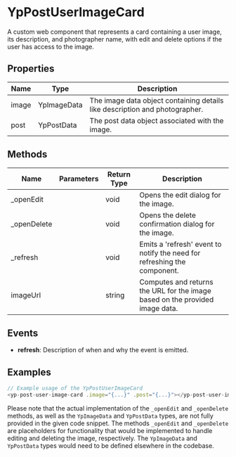 # YpPostUserImageCard

A custom web component that represents a card containing a user image, its description, and photographer name, with edit and delete options if the user has access to the image.

## Properties

| Name   | Type         | Description                                                                 |
|--------|--------------|-----------------------------------------------------------------------------|
| image  | YpImageData  | The image data object containing details like description and photographer. |
| post   | YpPostData   | The post data object associated with the image.                             |

## Methods

| Name       | Parameters | Return Type | Description                                                                 |
|------------|------------|-------------|-----------------------------------------------------------------------------|
| _openEdit  |            | void        | Opens the edit dialog for the image.                                        |
| _openDelete|            | void        | Opens the delete confirmation dialog for the image.                         |
| _refresh   |            | void        | Emits a 'refresh' event to notify the need for refreshing the component.    |
| imageUrl   |            | string      | Computes and returns the URL for the image based on the provided image data.|

## Events

- **refresh**: Description of when and why the event is emitted.

## Examples

```typescript
// Example usage of the YpPostUserImageCard
<yp-post-user-image-card .image="{...}" .post="{...}"></yp-post-user-image-card>
```

Please note that the actual implementation of the `_openEdit` and `_openDelete` methods, as well as the `YpImageData` and `YpPostData` types, are not fully provided in the given code snippet. The methods `_openEdit` and `_openDelete` are placeholders for functionality that would be implemented to handle editing and deleting the image, respectively. The `YpImageData` and `YpPostData` types would need to be defined elsewhere in the codebase.